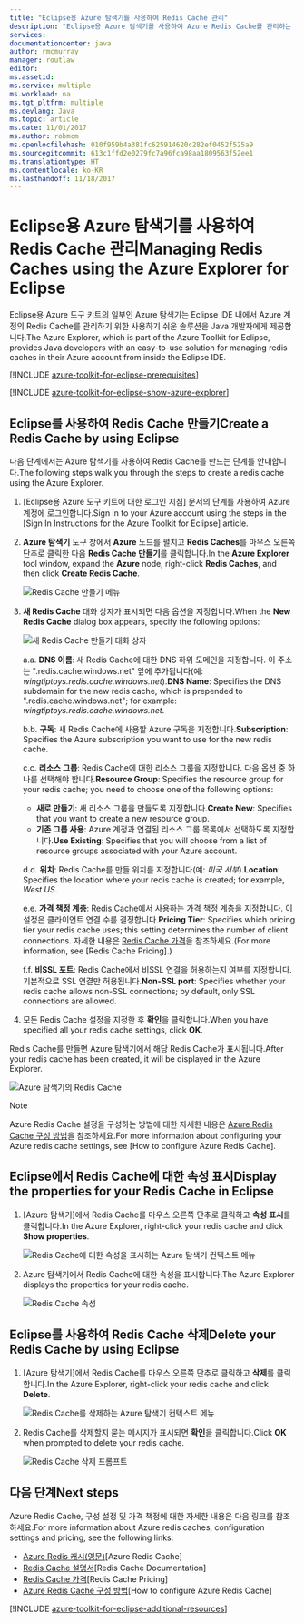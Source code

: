 ```yaml
---
title: "Eclipse용 Azure 탐색기를 사용하여 Redis Cache 관리"
description: "Eclipse용 Azure 탐색기를 사용하여 Azure Redis Cache를 관리하는 방법을 알아봅니다."
services: 
documentationcenter: java
author: rmcmurray
manager: routlaw
editor: 
ms.assetid: 
ms.service: multiple
ms.workload: na
ms.tgt_pltfrm: multiple
ms.devlang: Java
ms.topic: article
ms.date: 11/01/2017
ms.author: robmcm
ms.openlocfilehash: 010f959b4a381fc625914620c282ef0452f525a9
ms.sourcegitcommit: 613c1ffd2e0279fc7a96fca98aa1809563f52ee1
ms.translationtype: HT
ms.contentlocale: ko-KR
ms.lasthandoff: 11/18/2017
---
```

# <a name="managing-redis-caches-using-the-azure-explorer-for-eclipse"></a><span data-ttu-id="4d2b4-103">Eclipse용 Azure 탐색기를 사용하여 Redis Cache 관리</span><span class="sxs-lookup"><span data-stu-id="4d2b4-103">Managing Redis Caches using the Azure Explorer for Eclipse</span></span>

<span data-ttu-id="4d2b4-104">Eclipse용 Azure 도구 키트의 일부인 Azure 탐색기는 Eclipse IDE 내에서 Azure 계정의 Redis Cache를 관리하기 위한 사용하기 쉬운 솔루션을 Java 개발자에게 제공합니다.</span><span class="sxs-lookup"><span data-stu-id="4d2b4-104">The Azure Explorer, which is part of the Azure Toolkit for Eclipse, provides Java developers with an easy-to-use solution for managing redis caches in their Azure account from inside the Eclipse IDE.</span></span>

[!INCLUDE [azure-toolkit-for-eclipse-prerequisites](../includes/azure-toolkit-for-eclipse-prerequisites.md)]

[!INCLUDE [azure-toolkit-for-eclipse-show-azure-explorer](../includes/azure-toolkit-for-eclipse-show-azure-explorer.md)]

## <a name="create-a-redis-cache-by-using-eclipse"></a><span data-ttu-id="4d2b4-105">Eclipse를 사용하여 Redis Cache 만들기</span><span class="sxs-lookup"><span data-stu-id="4d2b4-105">Create a Redis Cache by using Eclipse</span></span>

<span data-ttu-id="4d2b4-106">다음 단계에서는 Azure 탐색기를 사용하여 Redis Cache를 만드는 단계를 안내합니다.</span><span class="sxs-lookup"><span data-stu-id="4d2b4-106">The following steps walk you through the steps to create a redis cache using the Azure Explorer.</span></span>

1. <span data-ttu-id="4d2b4-107">[Eclipse용 Azure 도구 키트에 대한 로그인 지침] 문서의 단계를 사용하여 Azure 계정에 로그인합니다.</span><span class="sxs-lookup"><span data-stu-id="4d2b4-107">Sign in to your Azure account using the steps in the [Sign In Instructions for the Azure Toolkit for Eclipse] article.</span></span>

1. <span data-ttu-id="4d2b4-108">**Azure 탐색기** 도구 창에서 **Azure** 노드를 펼치고 **Redis Caches**를 마우스 오른쪽 단추로 클릭한 다음 **Redis Cache 만들기**를 클릭합니다.</span><span class="sxs-lookup"><span data-stu-id="4d2b4-108">In the **Azure Explorer** tool window, expand the **Azure** node, right-click **Redis Caches**, and then click **Create Redis Cache**.</span></span>

   ![Redis Cache 만들기 메뉴][CR01]

1. <span data-ttu-id="4d2b4-110">**새 Redis Cache** 대화 상자가 표시되면 다음 옵션을 지정합니다.</span><span class="sxs-lookup"><span data-stu-id="4d2b4-110">When the **New Redis Cache** dialog box appears, specify the following options:</span></span>

   ![새 Redis Cache 만들기 대화 상자][CR02]

   <span data-ttu-id="4d2b4-112">a.</span><span class="sxs-lookup"><span data-stu-id="4d2b4-112">a.</span></span> <span data-ttu-id="4d2b4-113">**DNS 이름**: 새 Redis Cache에 대한 DNS 하위 도메인을 지정합니다. 이 주소는 ".redis.cache.windows.net" 앞에 추가됩니다(예: *wingtiptoys.redis.cache.windows.net*).</span><span class="sxs-lookup"><span data-stu-id="4d2b4-113">**DNS Name**: Specifies the DNS subdomain for the new redis cache, which is prepended to ".redis.cache.windows.net"; for example: *wingtiptoys.redis.cache.windows.net*.</span></span>

   <span data-ttu-id="4d2b4-114">b.</span><span class="sxs-lookup"><span data-stu-id="4d2b4-114">b.</span></span> <span data-ttu-id="4d2b4-115">**구독**: 새 Redis Cache에 사용할 Azure 구독을 지정합니다.</span><span class="sxs-lookup"><span data-stu-id="4d2b4-115">**Subscription**: Specifies the Azure subscription you want to use for the new redis cache.</span></span>

   <span data-ttu-id="4d2b4-116">c.</span><span class="sxs-lookup"><span data-stu-id="4d2b4-116">c.</span></span> <span data-ttu-id="4d2b4-117">**리소스 그룹**: Redis Cache에 대한 리소스 그룹을 지정합니다. 다음 옵션 중 하나를 선택해야 합니다.</span><span class="sxs-lookup"><span data-stu-id="4d2b4-117">**Resource Group**: Specifies the resource group for your redis cache; you need to choose one of the following options:</span></span>
      * <span data-ttu-id="4d2b4-118">**새로 만들기**: 새 리소스 그룹을 만들도록 지정합니다.</span><span class="sxs-lookup"><span data-stu-id="4d2b4-118">**Create New**: Specifies that you want to create a new resource group.</span></span>
      * <span data-ttu-id="4d2b4-119">**기존 그룹 사용**: Azure 계정과 연결된 리소스 그룹 목록에서 선택하도록 지정합니다.</span><span class="sxs-lookup"><span data-stu-id="4d2b4-119">**Use Existing**: Specifies that you will choose from a list of resource groups associated with your Azure account.</span></span>

   <span data-ttu-id="4d2b4-120">d.</span><span class="sxs-lookup"><span data-stu-id="4d2b4-120">d.</span></span> <span data-ttu-id="4d2b4-121">**위치**: Redis Cache를 만들 위치를 지정합니다(예: *미국 서부*).</span><span class="sxs-lookup"><span data-stu-id="4d2b4-121">**Location**: Specifies the location where your redis cache is created; for example, *West US*.</span></span>

   <span data-ttu-id="4d2b4-122">e.</span><span class="sxs-lookup"><span data-stu-id="4d2b4-122">e.</span></span> <span data-ttu-id="4d2b4-123">**가격 책정 계층**: Redis Cache에서 사용하는 가격 책정 계층을 지정합니다. 이 설정은 클라이언트 연결 수를 결정합니다.</span><span class="sxs-lookup"><span data-stu-id="4d2b4-123">**Pricing Tier**: Specifies which pricing tier your redis cache uses; this setting determines the number of client connections.</span></span> <span data-ttu-id="4d2b4-124">자세한 내용은 [Redis Cache 가격]을 참조하세요.</span><span class="sxs-lookup"><span data-stu-id="4d2b4-124">(For more information, see [Redis Cache Pricing].)</span></span>

   <span data-ttu-id="4d2b4-125">f.</span><span class="sxs-lookup"><span data-stu-id="4d2b4-125">f.</span></span> <span data-ttu-id="4d2b4-126">**비SSL 포트**: Redis Cache에서 비SSL 연결을 허용하는지 여부를 지정합니다. 기본적으로 SSL 연결만 허용됩니다.</span><span class="sxs-lookup"><span data-stu-id="4d2b4-126">**Non-SSL port**: Specifies whether your redis cache allows non-SSL connections; by default, only SSL connections are allowed.</span></span>

1. <span data-ttu-id="4d2b4-127">모든 Redis Cache 설정을 지정한 후 **확인**을 클릭합니다.</span><span class="sxs-lookup"><span data-stu-id="4d2b4-127">When you have specified all your redis cache settings, click **OK**.</span></span>

<span data-ttu-id="4d2b4-128">Redis Cache를 만들면 Azure 탐색기에서 해당 Redis Cache가 표시됩니다.</span><span class="sxs-lookup"><span data-stu-id="4d2b4-128">After your redis cache has been created, it will be displayed in the Azure Explorer.</span></span>

   ![Azure 탐색기의 Redis Cache][CR03]

> [!NOTE]
>
> <span data-ttu-id="4d2b4-130">Azure Redis Cache 설정을 구성하는 방법에 대한 자세한 내용은 [Azure Redis Cache 구성 방법]을 참조하세요.</span><span class="sxs-lookup"><span data-stu-id="4d2b4-130">For more information about configuring your Azure redis cache settings, see [How to configure Azure Redis Cache].</span></span>
>

## <a name="display-the-properties-for-your-redis-cache-in-eclipse"></a><span data-ttu-id="4d2b4-131">Eclipse에서 Redis Cache에 대한 속성 표시</span><span class="sxs-lookup"><span data-stu-id="4d2b4-131">Display the properties for your Redis Cache in Eclipse</span></span>

1. <span data-ttu-id="4d2b4-132">[Azure 탐색기]에서 Redis Cache를 마우스 오른쪽 단추로 클릭하고 **속성 표시**를 클릭합니다.</span><span class="sxs-lookup"><span data-stu-id="4d2b4-132">In the Azure Explorer, right-click your redis cache and click **Show properties**.</span></span>

   ![Redis Cache에 대한 속성을 표시하는 Azure 탐색기 컨텍스트 메뉴][SP01]

1. <span data-ttu-id="4d2b4-134">Azure 탐색기에서 Redis Cache에 대한 속성을 표시합니다.</span><span class="sxs-lookup"><span data-stu-id="4d2b4-134">The Azure Explorer displays the properties for your redis cache.</span></span>

   ![Redis Cache 속성][SP02]

## <a name="delete-your-redis-cache-by-using-eclipse"></a><span data-ttu-id="4d2b4-136">Eclipse를 사용하여 Redis Cache 삭제</span><span class="sxs-lookup"><span data-stu-id="4d2b4-136">Delete your Redis Cache by using Eclipse</span></span>

1. <span data-ttu-id="4d2b4-137">[Azure 탐색기]에서 Redis Cache를 마우스 오른쪽 단추로 클릭하고 **삭제**를 클릭합니다.</span><span class="sxs-lookup"><span data-stu-id="4d2b4-137">In the Azure Explorer, right-click your redis cache and click **Delete**.</span></span>

   ![Redis Cache를 삭제하는 Azure 탐색기 컨텍스트 메뉴][DE01]

1. <span data-ttu-id="4d2b4-139">Redis Cache를 삭제할지 묻는 메시지가 표시되면 **확인**을 클릭합니다.</span><span class="sxs-lookup"><span data-stu-id="4d2b4-139">Click **OK** when prompted to delete your redis cache.</span></span>

   ![Redis Cache 삭제 프롬프트][DE02]

## <a name="next-steps"></a><span data-ttu-id="4d2b4-141">다음 단계</span><span class="sxs-lookup"><span data-stu-id="4d2b4-141">Next steps</span></span>

<span data-ttu-id="4d2b4-142">Azure Redis Cache, 구성 설정 및 가격 책정에 대한 자세한 내용은 다음 링크를 참조하세요.</span><span class="sxs-lookup"><span data-stu-id="4d2b4-142">For more information about Azure redis caches, configuration settings and pricing, see the following links:</span></span>

* <span data-ttu-id="4d2b4-143">[Azure Redis 캐시(영문)]</span><span class="sxs-lookup"><span data-stu-id="4d2b4-143">[Azure Redis Cache]</span></span>
* <span data-ttu-id="4d2b4-144">[Redis Cache 설명서]</span><span class="sxs-lookup"><span data-stu-id="4d2b4-144">[Redis Cache Documentation]</span></span>
* <span data-ttu-id="4d2b4-145">[Redis Cache 가격]</span><span class="sxs-lookup"><span data-stu-id="4d2b4-145">[Redis Cache Pricing]</span></span>
* <span data-ttu-id="4d2b4-146">[Azure Redis Cache 구성 방법]</span><span class="sxs-lookup"><span data-stu-id="4d2b4-146">[How to configure Azure Redis Cache]</span></span>

[!INCLUDE [azure-toolkit-for-eclipse-additional-resources](../includes/azure-toolkit-for-eclipse-additional-resources.md)]

<!-- URL List -->

[Redis Cache 가격]: https://azure.microsoft.com/pricing/details/cache/
[Azure Redis 캐시(영문)]: https://azure.microsoft.com/services/cache/
[Redis Cache 설명서]: /azure/redis-cache/
[Azure Redis Cache 구성 방법]: /azure/redis-cache/cache-configure

<!-- IMG List -->

[CR01]: media/azure-toolkit-for-eclipse-managing-redis-caches-using-azure-explorer/CR01.png
[CR02]: media/azure-toolkit-for-eclipse-managing-redis-caches-using-azure-explorer/CR02.png
[CR03]: media/azure-toolkit-for-eclipse-managing-redis-caches-using-azure-explorer/CR03.png

[SP01]: media/azure-toolkit-for-eclipse-managing-redis-caches-using-azure-explorer/SP01.png
[SP02]: media/azure-toolkit-for-eclipse-managing-redis-caches-using-azure-explorer/SP02.png

[DE01]: media/azure-toolkit-for-eclipse-managing-redis-caches-using-azure-explorer/DE01.png
[DE02]: media/azure-toolkit-for-eclipse-managing-redis-caches-using-azure-explorer/DE02.png
